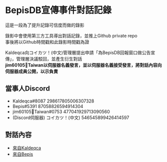 # BepisDB宣傳事件對話記錄

這是一段為了提升記錄可信度而做的錄影

錄影中會使用第三方工具導出對話記錄，並推上Github private repo\
事後將以Github時間戳和此錄影時間戳為證

Kaldeqca向コイカツ！(中文)管理層提出申請「為BepisDB回報窗口做公告宣傳」，管理層決議駁回，並產生衍生對話\
**jim60105🦜Taiwan以伺服器名義發言，並以伺服器名義接受發言，將對話內容向伺服器成員公開，以示負責**

## 當事人Discord

- Kaldeqca#8087 298617805006307328
- Bepis#5391 87058826594914304
- jim60105🦜Taiwan#0753 477041929713090560
- (Discord伺服器) コイカツ！(中文) 546545899426414597

## 對話內容

- [來自Kaldeqca](https://jim60105.github.io/discord-dm-20210825/Direct%20Messages%20-%20Private%20-%20Kaldeqca%20%5B877944828682436618%5D.html)
- [來自Bepis](https://jim60105.github.io/discord-dm-20210825/Direct%20Messages%20-%20Private%20-%20Bepis%20[879951868342718525].html)

